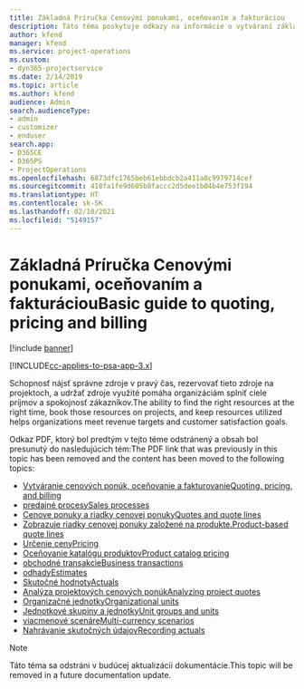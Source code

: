 ```yaml
---
title: Základná Príručka Cenovými ponukami, oceňovaním a fakturáciou
description: Táto téma poskytuje odkazy na informácie o vytváraní základných cenových ponúk, oceňovania a fakturácie v Project Service Automation.
author: kfend
manager: kfend
ms.service: project-operations
ms.custom:
- dyn365-projectservice
ms.date: 2/14/2019
ms.topic: article
ms.author: kfend
audience: Admin
search.audienceType:
- admin
- customizer
- enduser
search.app:
- D365CE
- D365PS
- ProjectOperations
ms.openlocfilehash: 6873dfc1765beb61ebbdcb2a411a0c9979714cef
ms.sourcegitcommit: 418fa1fe9d605b8faccc2d5dee1b04b4e753f194
ms.translationtype: HT
ms.contentlocale: sk-SK
ms.lasthandoff: 02/10/2021
ms.locfileid: "5149157"
---
```

# <a name="basic-guide-to-quoting-pricing-and-billing"></a><span data-ttu-id="04e40-103">Základná Príručka Cenovými ponukami, oceňovaním a fakturáciou</span><span class="sxs-lookup"><span data-stu-id="04e40-103">Basic guide to quoting, pricing and billing</span></span>

[!include [banner](../../includes/psa-now-project-operations.md)]

[!INCLUDE[cc-applies-to-psa-app-3.x](../../includes/cc-applies-to-psa-app-3x.md)]

<span data-ttu-id="04e40-104">Schopnosť nájsť správne zdroje v pravý čas, rezervovať tieto zdroje na projektoch, a udržať zdroje využité pomáha organizáciám splniť ciele príjmov a spokojnosť zákazníkov.</span><span class="sxs-lookup"><span data-stu-id="04e40-104">The ability to find the right resources at the right time, book those resources on projects, and keep resources utilized helps organizations meet revenue targets and customer satisfaction goals.</span></span> 

<span data-ttu-id="04e40-105">Odkaz PDF, ktorý bol predtým v tejto téme odstránený a obsah bol presunutý do nasledujúcich tém:</span><span class="sxs-lookup"><span data-stu-id="04e40-105">The PDF link that was previously in this topic has been removed and the content has been moved to the following topics:</span></span>

- [<span data-ttu-id="04e40-106">Vytváranie cenových ponúk, oceňovanie a fakturovanie</span><span class="sxs-lookup"><span data-stu-id="04e40-106">Quoting, pricing, and billing</span></span>](../quote-bill-price.md)
- [<span data-ttu-id="04e40-107">predajné procesy</span><span class="sxs-lookup"><span data-stu-id="04e40-107">Sales processes</span></span>](../basic-sales-process.md)
- [<span data-ttu-id="04e40-108">Cenove ponuky a riadky cenovej ponuky</span><span class="sxs-lookup"><span data-stu-id="04e40-108">Quotes and quote lines</span></span>](../basic-quote-lines.md)
- [<span data-ttu-id="04e40-109">Zobrazuje riadky cenovej ponuky založené na produkte.</span><span class="sxs-lookup"><span data-stu-id="04e40-109">Product-based quote lines</span></span>](../product-based-quote-lines.md)
- [<span data-ttu-id="04e40-110">Určenie ceny</span><span class="sxs-lookup"><span data-stu-id="04e40-110">Pricing</span></span>](../basic-pricing.md)
- [<span data-ttu-id="04e40-111">Oceňovanie katalógu produktov</span><span class="sxs-lookup"><span data-stu-id="04e40-111">Product catalog pricing</span></span>](../product-catalog-pricing.md)
- [<span data-ttu-id="04e40-112">obchodné transakcie</span><span class="sxs-lookup"><span data-stu-id="04e40-112">Business transactions</span></span>](../basic-business-transactions.md)
- [<span data-ttu-id="04e40-113">odhady</span><span class="sxs-lookup"><span data-stu-id="04e40-113">Estimates</span></span>](../estimates.md)
- [<span data-ttu-id="04e40-114">Skutočné hodnoty</span><span class="sxs-lookup"><span data-stu-id="04e40-114">Actuals</span></span>](../actuals.md)
- [<span data-ttu-id="04e40-115">Analýza projektových cenových ponúk</span><span class="sxs-lookup"><span data-stu-id="04e40-115">Analyzing project quotes</span></span>](../basic-analyzing-quotes.md)
- [<span data-ttu-id="04e40-116">Organizačné jednotky</span><span class="sxs-lookup"><span data-stu-id="04e40-116">Organizational units</span></span>](../advanced-organizational.md)
- [<span data-ttu-id="04e40-117">Jednotkové skupiny a jednotky</span><span class="sxs-lookup"><span data-stu-id="04e40-117">Unit groups and units</span></span>](../advanced-units.md)
- [<span data-ttu-id="04e40-118">viacmenové scenáre</span><span class="sxs-lookup"><span data-stu-id="04e40-118">Multi-currency scenarios</span></span>](../advanced-currency.md)
- [<span data-ttu-id="04e40-119">Nahrávanie skutočných údajov</span><span class="sxs-lookup"><span data-stu-id="04e40-119">Recording actuals</span></span>](../advanced-actuals.md)

> [!NOTE]
> <span data-ttu-id="04e40-120">Táto téma sa odstráni v budúcej aktualizácii dokumentácie.</span><span class="sxs-lookup"><span data-stu-id="04e40-120">This topic will be removed in a future documentation update.</span></span> 
